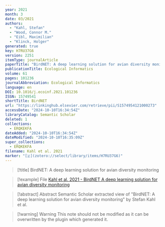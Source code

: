 ```yaml
---
year: 2021
month: 3
date: 03/2021
authors:
  - "Kahl, Stefan"
  - "Wood, Connor M."
  - "Eibl, Maximilian"
  - "Klinck, Holger"
generated: true
key: H7RU37G6
version: 2251
itemType: journalArticle
paperTitle: "BirdNET: A deep learning solution for avian diversity monitoring"
publicationTitle: Ecological Informatics
volume: 61
pages: 101236
journalAbbreviation: Ecological Informatics
language: en
DOI: 10.1016/j.ecoinf.2021.101236
ISSN: 15749541
shortTitle: BirdNET
url: "https://linkinghub.elsevier.com/retrieve/pii/S1574954121000273"
accessDate: "2024-10-10T16:34:54Z"
libraryCatalog: Semantic Scholar
deleted: 1
collections:
  - ERQKEKFA
dateAdded: "2024-10-10T16:34:54Z"
dateModified: "2024-10-10T16:35:09Z"
super_collections:
  - ERQKEKFA
filename: Kahl et al. 2021
marker: "[🇿](zotero://select/library/items/H7RU37G6)"
---
```


> [!title] BirdNET: A deep learning solution for avian diversity monitoring

> [!example] File
> [Kahl et al. 2021 - BirdNET A deep learning solution for avian diversity monitoring](/Papers/PDFs/Kahl%20et%20al.%202021%20-%20BirdNET%20A%20deep%20learning%20solution%20for%20avian%20diversity%20monitoring.pdf)

> [!abstract] Abstract
> Semantic Scholar extracted view of "BirdNET: A deep learning solution for avian diversity monitoring" by Stefan Kahl et al.

>[!warning] Warning
> This note should not be modified as it can be overwritten by the plugin which generated it.

